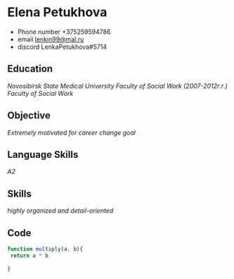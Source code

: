 # Elena Petukhova
* Phone number +375259594786
* email lenkin99@mal.ru
* discord LenkaPetukhova#5714
## **Education**
*Novosibirsk State Medical University Faculty of Social Work (2007-2012г.г.)*
*Faculty of Social Work*
## **Objective**
*Extremely motivated for career change goal*
## **Language Skills**
*A2*
## **Skills**
*highly organized and detail-oriented*
## **Code**
```javascript
function multiply(a, b){
 return a * b
 
}
```

